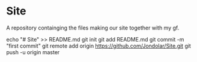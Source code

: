 # Site
A repository containging the files making our site together with my gf.

echo "# Site" >> README.md
git init
git add README.md
git commit -m "first commit"
git remote add origin https://github.com/Jondolar/Site.git
git push -u origin master
